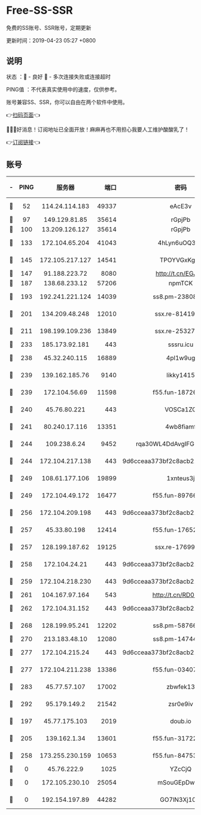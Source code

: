 # Free-SS-SSR

免费的SS账号、SSR账号，定期更新

更新时间：2019-04-23 05:27 +0800

## 说明

状态     ：🙂 - 良好 🙁 - 多次连接失败或连接超时

PING值   ：不代表真实使用中的速度，仅供参考。

账号兼容SS、SSR，你可以自由在两个软件中使用。

👉[扫码页面](https://liesauer.github.io/Free-SS-SSR/)👈

🎉🎉🎉好消息！订阅地址已全面开放！麻麻再也不用担心我要人工维护酸酸乳了！

👉[订阅链接](https://www.liesauer.net/yogurt/subscribe?ACCESS_TOKEN=DAYxR3mMaZAsaqUb)👈

## 账号

|-|PING|服务器|端口|密码|加密方式|区域|
|:----:|:----:|:-----:|-----:|:----:|:----:|:----:|
|🙂|52|114.24.114.183|49337|eAcE3v|chacha20-ietf|TW|
|🙂|97|149.129.81.85|35614|rGpjPb|rc4-md5|HK|
|🙂|100|13.209.126.127|35614|rGpjPb|rc4-md5|KR|
|🙂|133|172.104.65.204|41043|4hLyn6uOQ3hU|aes-256-cfb|JP|
|🙂|145|172.105.217.127|14541|TPOYVGxKglpi|aes-256-cfb|JP|
|🙂|147|91.188.223.72|8080|http://t.cn/EGJIyrl|rc4-md5|RU|
|🙂|187|138.68.233.12|57206|npmTCK|rc4-md5|US|
|🙂|193|192.241.221.124|14039|ss8.pm-23808367|aes-256-cfb|US|
|🙂|201|134.209.48.248|12010|ssx.re-81419250|aes-256-cfb|US|
|🙂|211|198.199.109.236|13849|ssx.re-25327001|aes-256-cfb|US|
|🙂|233|185.173.92.181|443|sssru.icu|rc4-md5|RU|
|🙂|238|45.32.240.115|16889|4pl1w9ug|aes-256-cfb|AU|
|🙂|239|139.162.185.76|9140|likky1415|aes-256-cfb|DE|
|🙂|239|172.104.56.69|11598|f55.fun-18726440|aes-256-cfb|SG|
|🙂|240|45.76.80.221|443|VOSCa1ZG|aes-256-cfb|DE|
|🙂|241|80.240.17.116|13351|4wb8fiamf|aes-256-cfb|DE|
|🙂|244|109.238.6.24|9452|rqa30WL4DdAvgIFG6Fs3znzTa|aes-256-cfb|FR|
|🙂|244|172.104.217.138|443|9d6cceaa373bf2c8acb22e60b6a58be6|aes-256-cfb|US|
|🙂|249|108.61.177.106|19899|1xnteus3j|aes-256-cfb|FR|
|🙂|249|172.104.49.172|16477|f55.fun-89766175|aes-256-cfb|SG|
|🙂|256|172.104.209.198|443|9d6cceaa373bf2c8acb22e60b6a58be6|aes-256-cfb|US|
|🙂|257|45.33.80.198|12414|f55.fun-17652829|aes-256-cfb|US|
|🙂|257|128.199.187.62|19125|ssx.re-17699108|aes-256-cfb|SG|
|🙂|258|172.104.24.21|443|9d6cceaa373bf2c8acb22e60b6a58be6|aes-256-cfb|US|
|🙂|259|172.104.218.230|443|9d6cceaa373bf2c8acb22e60b6a58be6|aes-256-cfb|US|
|🙂|261|104.167.97.164|543|http://t.cn/RD0D7sx|rc4-md5|CA|
|🙂|262|172.104.31.152|443|9d6cceaa373bf2c8acb22e60b6a58be6|aes-256-cfb|US|
|🙂|268|128.199.95.241|12202|ss8.pm-58766684|aes-256-cfb|SG|
|🙂|270|213.183.48.10|12080|ss8.pm-14744177|rc4-md5|RU|
|🙂|277|172.104.215.24|443|9d6cceaa373bf2c8acb22e60b6a58be6|aes-256-cfb|US|
|🙂|277|172.104.211.238|13386|f55.fun-03407561|aes-256-cfb|US|
|🙂|283|45.77.57.107|17002|zbwfek13|aes-256-cfb|GB|
|🙂|292|95.179.149.2|21542|zsr0e9iv|aes-256-cfb|NL|
|🙂|197|45.77.175.103|2019|doub.io|aes-128-ctr|SG|
|🙂|205|139.162.1.34|13601|f55.fun-31722163|aes-256-cfb|SG|
|🙂|258|173.255.230.159|10653|f55.fun-84753420|aes-256-cfb|US|
|🙁|0|45.76.222.9|1025|YZcCjQ|rc4-md5|JP|
|🙁|0|172.105.230.10|25054|mSouGEpDwrzu|aes-256-cfb|JP|
|🙁|0|192.154.197.89|44282|GO7lN3Xj108j|aes-256-cfb|US|
